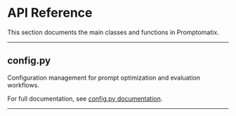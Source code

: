 # API Reference

This section documents the main classes and functions in Promptomatix.

---
## config.py

Configuration management for prompt optimization and evaluation workflows.

For full documentation, see [config.py documentation](api/config.py.md).

---
